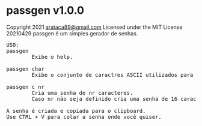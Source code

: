 # passgen v1.0.0
Copyright 2021 arataca89@gmail.com
Licensed under the MIT License
20210429
passgen é um simples gerador de senhas.
<pre>
USO:
passgen
        Exibe o help.

passgen char
        Exibe o conjunto de caractres ASCII utilizados para gerar a senha.

passgen c nr
        Cria uma senha de nr caracteres.
        Caso nr não seja definido cria uma senha de 16 caracteres.

A senha é criada e copiada para o clipboard.
Use CTRL + V para colar a senha onde você quiser.
</pre>
